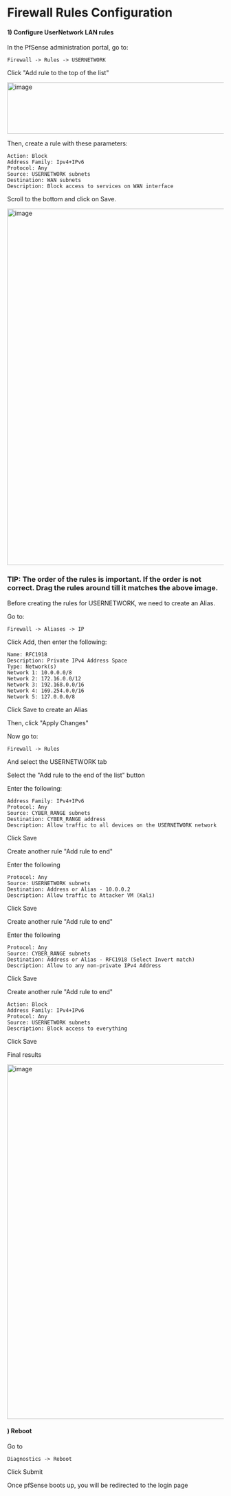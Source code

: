 # Firewall Rules Configuration

#### 1) Configure UserNetwork LAN rules

In the PfSense administration portal, go to:

    Firewall -> Rules -> USERNETWORK

Click "Add rule to the top of the list"

<img width="564" height="119" alt="image" src="https://github.com/user-attachments/assets/f304cc8b-0a13-4e64-9c2d-1acc912e5cfa" />

Then, create a rule with these parameters:

    Action: Block
    Address Family: Ipv4+IPv6
    Protocol: Any
    Source: USERNETWORK subnets
    Destination: WAN subnets
    Description: Block access to services on WAN interface

Scroll to the bottom and click on Save.

<img width="1917" height="827" alt="image" src="https://github.com/user-attachments/assets/7865362b-506d-43ac-a671-d60b3e6c3891" />

### TIP: The order of the rules is important. If the order is not correct. Drag the rules around till it matches the above image.

Before creating the rules for USERNETWORK, we need to create an Alias. 

Go to:

    Firewall -> Aliases -> IP

Click Add, then enter the following:

    Name: RFC1918
    Description: Private IPv4 Address Space
    Type: Network(s)
    Network 1: 10.0.0.0/8    
    Network 2: 172.16.0.0/12    
    Network 3: 192.168.0.0/16
    Network 4: 169.254.0.0/16
    Network 5: 127.0.0.0/8

Click Save to create an Alias

Then, click "Apply Changes"

Now go to:

    Firewall -> Rules

And select the USERNETWORK tab

Select the "Add rule to the end of the list" button

Enter the following:

    Address Family: IPv4+IPv6
    Protocol: Any
    Source: CYBER_RANGE subnets
    Destination: CYBER_RANGE address
    Description: Allow traffic to all devices on the USERNETWORK network

Click Save

Create another rule "Add rule to end"

Enter the following

    Protocol: Any
    Source: USERNETWORK subnets
    Destination: Address or Alias - 10.0.0.2
    Description: Allow traffic to Attacker VM (Kali)

Click Save

Create another rule "Add rule to end"

Enter the following

    Protocol: Any
    Source: CYBER_RANGE subnets
    Destination: Address or Alias - RFC1918 (Select Invert match)
    Description: Allow to any non-private IPv4 Address

Click Save

Create another rule "Add rule to end"

    Action: Block
    Address Family: IPv4+IPv6
    Protocol: Any
    Source: USERNETWORK subnets
    Description: Block access to everything

Click Save

Final results

<img width="1920" height="823" alt="image" src="https://github.com/user-attachments/assets/89a9173a-eae3-49ea-b179-26ab8d4c795c" />

#### ) Reboot

Go to

    Diagnostics -> Reboot

Click Submit

Once pfSense boots up, you will be redirected to the login page
